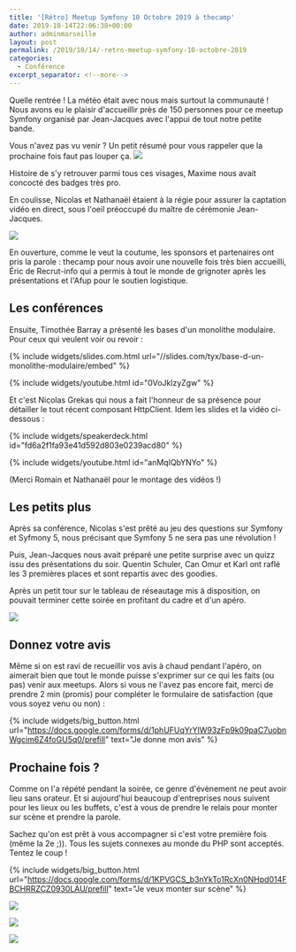 ```yaml
---
title: '[Rétro] Meetup Symfony 10 Octobre 2019 à thecamp'
date: 2019-10-14T22:06:38+00:00
author: adminmarseille
layout: post
permalink: /2019/10/14/-retro-meetup-symfony-10-octobre-2019
categories:
  - Conférence
excerpt_separator: <!--more-->
---
```


Quelle rentrée ! La météo était avec nous mais surtout la communauté ! Nous avons eu le plaisir d'accueillir près de 150 personnes pour ce meetup Symfony organisé par Jean-Jacques avec l'appui de tout notre petite bande.

Vous n'avez pas vu venir ? Un petit résumé pour vous rappeler que la prochaine fois faut pas louper ça.
![](/files/2019-10-14/IMG_20191010_200519.jpg)
<!--more-->
Histoire de s'y retrouver parmi tous ces visages, Maxime nous avait concocté des badges très pro.

En coulisse, Nicolas et Nathanaël étaient à la régie pour assurer la captation vidéo en direct, sous l'oeil préoccupé du maître de cérémonie Jean-Jacques.

![](/files/2019-10-14/IMG_20191010_200455.jpg)

En ouverture, comme le veut la coutume, les sponsors et partenaires ont pris la parole : thecamp pour nous avoir une nouvelle fois très bien accueilli, Éric de Recrut-info qui a permis à tout le monde de grignoter après les présentations et l'Afup pour le soutien logistique.

## Les conférences

Ensuite, Timothée Barray a présenté les bases d'un monolithe modulaire. Pour ceux qui veulent voir ou revoir :

{% include widgets/slides.com.html
   url="//slides.com/tyx/base-d-un-monolithe-modulaire/embed"
%}


{% include widgets/youtube.html
   id="0VoJklzyZgw"
%}

Et c'est Nicolas Grekas qui nous a fait l'honneur de sa présence pour détailler le tout récent composant HttpClient. Idem les slides et la vidéo ci-dessous :

{% include widgets/speakerdeck.html
   id="fd6a2f1fa93e41d592d803e0239acd80"
%}


{% include widgets/youtube.html
   id="anMqIQbYNYo"
%}

(Merci Romain et Nathanaël pour le montage des vidéos !)

## Les petits plus

Après sa conférence, Nicolas s'est prêté au jeu des questions sur Symfony et Syfmony 5, nous précisant que Symfony 5 ne sera pas une révolution !

Puis, Jean-Jacques nous avait préparé une petite surprise avec un quizz issu des présentations du soir. Quentin Schuler, Can Omur et Karl ont raflé les 3 premières places et sont repartis avec des goodies.

Après un petit tour sur le tableau de réseautage mis à disposition, on pouvait terminer cette soirée en profitant du cadre et d'un apéro.

![](/files/2019-10-14/IMG_20191010_201939.jpg)

## Donnez votre avis

Même si on est ravi de recueillir vos avis à chaud pendant l'apéro, on aimerait bien que tout le monde puisse s'exprimer sur ce qui les faits (ou pas) venir aux meetups. Alors si vous ne l'avez pas encore fait, merci de prendre 2 min (promis) pour compléter le formulaire de satisfaction (que vous soyez venu ou non) :

{% include widgets/big_button.html
   url="https://docs.google.com/forms/d/1phUFUqYrYlW93zFp9k09paC7uobnWgcim6Z4foGU5q0/prefill"
   text="Je donne mon avis"
%}

## Prochaine fois ?

Comme on l'a répété pendant la soirée, ce genre d'évènement ne peut avoir lieu sans orateur. Et si aujourd'hui beaucoup d'entreprises nous suivent pour les lieux ou les buffets, c'est à vous de prendre le relais pour monter sur scène et prendre la parole.

Sachez qu'on est prêt à vous accompagner si c'est votre première fois (même la 2e ;)). Tous les sujets connexes au monde du PHP sont acceptés. Tentez le coup !

{% include widgets/big_button.html
   url="https://docs.google.com/forms/d/1KPVGCS_b3nYkTo1RcXn0NHpd014FBCHRRZCZ0930LAU/prefill"
   text="Je veux monter sur scène"
%}

![](/files/2019-10-14/IMG_20191010_192726.jpg)

![](/files/2019-10-14/IMG_20191010_200146.jpg)

![](/files/2019-10-14/IMG_20191010_205837.jpg)
